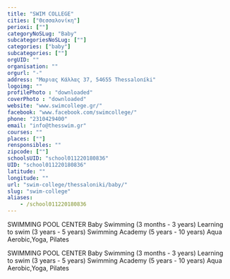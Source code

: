 ```yaml
---
title: "SWIM COLLEGE"
cities: ["Θεσσαλονίκη"]
perioxi: [""]
categoryNoSLug: "Baby"
subcategoriesNoSLug: [""]
categories: ["baby"]
subcategories: [""]
orgUID: ""
organisation: ""
orgurl: "-"
address: "Μαριας Κάλλας 37, 54655 Thessaloníki"
logoimg: ""
profilePhoto : "downloaded"
coverPhoto : "downloaded"
website: "www.swimcollege.gr/"
facebook: "www.facebook.com/swimcollege/"
phone: "2310429400"
email: "info@thesswim.gr"
courses: ""
places: [""]
rensponsibles: ""
zipcode: [""]
schoolsUID: "school011220180836"
UID: "school011220180836"
latitude: ""
longitude: ""
url: "swim-college/thessaloniki/baby/"
slug: "swim-college"
aliases:
    - /school011220180836
---
```



SWIMMING POOL CENTER Baby Swimming (3 months - 3 years) Learning to swim (3 years - 5 years) Swimming Academy (5 years - 10 years) Aqua Aerobic,Yoga, Pilates

SWIMMING POOL CENTER Baby Swimming (3 months - 3 years) Learning to swim (3 years - 5 years) Swimming Academy (5 years - 10 years) Aqua Aerobic,Yoga, Pilates